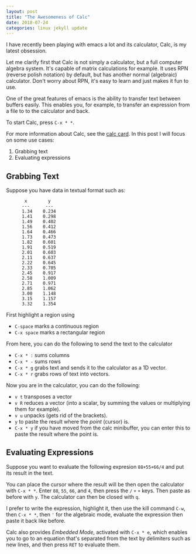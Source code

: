 ```yaml
---
layout: post
title: "The Awesomeness of Calc"
date: 2018-07-24
categories: linux jekyll update
---
```


I have recently been playing with emacs a lot and its calculator, Calc, is my latest obsession.

Let me clarify first that Calc is not simply a calculator, but a full computer algebra system. It's capable of matrix calculations for example. It uses RPN (reverse polish notation) by default, but has another normal (algebraic) calculator. Don't worry about RPN, it's easy to learn and just makes it fun to use.

One of the great features of emacs is the ability to transfer text between buffers easily. This enables you, for example, to transfer an expression from a file to to the calculator and back.

To start Calc, press `C-x * *`.

For more information about Calc, see the [calc card](https://www.gnu.org/software/emacs/refcards/pdf/calccard.pdf). In this post I will focus on some use cases:

1. Grabbing text
2. Evaluating expressions


## Grabbing Text

Suppose you have data in textual format such as:

``` text
       x        y
      ---      ---
      1.34    0.234
      1.41    0.298
      1.49    0.402
      1.56    0.412
      1.64    0.466
      1.73    0.473
      1.82    0.601
      1.91    0.519
      2.01    0.603
      2.11    0.637
      2.22    0.645
      2.33    0.705
      2.45    0.917
      2.58    1.009
      2.71    0.971
      2.85    1.062
      3.00    1.148
      3.15    1.157
      3.32    1.354
```

First highlight a region using

* `C-space` marks a continuous region
* `C-x space` marks a rectangular region

From here, you can do the following to send the text to the calculator

* `C-x * :` sums columns
* `C-x * -` sums rows
* `C-x * g` grabs text and sends it to the calculator as a 1D vector.
* `C-x * r` grabs rows of text into vectors.

Now you are in the calculator, you can do the following:

* `v t` transposes a vector
* `v R` reduces a vector (into a scalar, by summing the values or multiplying them for example).
* `v u` unpacks (gets rid of the brackets).
* `y` to paste the result where the *point* (cursor) is.
* `C-x * y` if you have moved from the calc minibuffer, you can enter this to paste the result where the point is.

## Evaluating Expressions

Suppose you want to evaluate the following expresion `88+55+66/4` and put its result in the text.

You can place the cursor where the result will be then open the calculator with `C-x * *`. Enter `88`, `55`, `66`, and `4`, then press the `/` `+` `+` keys. Then paste as before with `y`. The calculator can then be closed with `q`.

I prefer to write the expression, highlight it, then use the kill command `C-w`, then `C-x * *`, then `'` for the algebraic mode, evaluate the expression then paste it back like before.

Calc also provides *Embedded Mode*, activated with `C-x * e`, which enables you to go to an equation that's separated from the text by delimiters such as new lines, and then press `RET` to evaluate them. 
